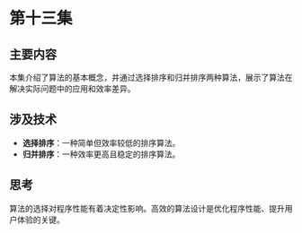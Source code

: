 # 第十三集


## 主要内容

本集介绍了算法的基本概念，并通过选择排序和归并排序两种算法，展示了算法在解决实际问题中的应用和效率差异。

## 涉及技术

- **选择排序**：一种简单但效率较低的排序算法。
- **归并排序**：一种效率更高且稳定的排序算法。

## 思考

算法的选择对程序性能有着决定性影响。高效的算法设计是优化程序性能、提升用户体验的关键。


